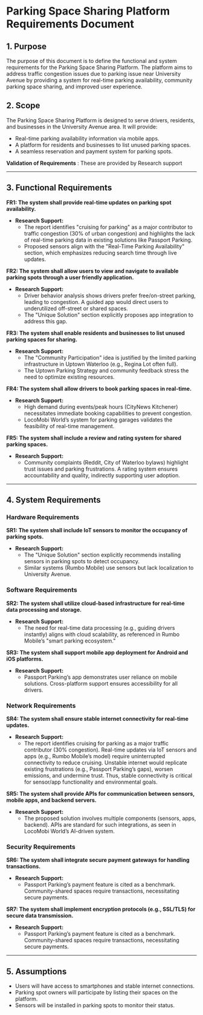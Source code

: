 # Parking Space Sharing Platform Requirements Document

## 1. Purpose
The purpose of this document is to define the functional and system requirements for the Parking Space Sharing Platform. The platform aims to address traffic congestion issues due to parking issue near University Avenue by providing a system for real-time parking availability, community parking space sharing, and improved user experience.

## 2. Scope
The Parking Space Sharing Platform is designed to serve drivers, residents, and businesses in the University Avenue area. It will provide:
- Real-time parking availability information via mobile apps.
- A platform for residents and businesses to list unused parking spaces.
- A seamless reservation and payment system for parking spots.  

**Validation of Requirements** : These are provided by Research support

---

## 3. Functional Requirements

**FR1: The system shall provide real-time updates on parking spot availability.**  
- **Research Support:**
  - The report identifies "cruising for parking" as a major contributor to traffic congestion (30% of urban congestion) and highlights the lack of real-time parking data in existing solutions like Passport Parking.
  - Proposed sensors align with the "Real-Time Parking Availability" section, which emphasizes reducing search time through live updates.

**FR2: The system shall allow users to view and navigate to available parking spots through a user friendly application.**  
- **Research Support:**
  - Driver behavior analysis shows drivers prefer free/on-street parking, leading to congestion. A guided app would direct users to underutilized off-street or shared spaces.
  - The "Unique Solution" section explicitly proposes app integration to address this gap.

**FR3: The system shall enable residents and businesses to list unused parking spaces for sharing.**  
- **Research Support:**
  - The "Community Participation" idea is justified by the limited parking infrastructure in Uptown Waterloo (e.g., Regina Lot often full).
  - The Uptown Parking Strategy and community feedback stress the need to optimize existing resources.

**FR4: The system shall allow drivers to book parking spaces in real-time.**  
- **Research Support:**
  - High demand during events/peak hours (CityNews Kitchener) necessitates immediate booking capabilities to prevent congestion.
  - LocoMobi World’s system for parking garages validates the feasibility of real-time management.

**FR5: The system shall include a review and rating system for shared parking spaces.**  
- **Research Support:**
  - Community complaints (Reddit, City of Waterloo bylaws) highlight trust issues and parking frustrations. A rating system ensures accountability and quality, indirectly supporting user adoption.

---

## 4. System Requirements

### Hardware Requirements

**SR1: The system shall include IoT sensors to monitor the occupancy of parking spots.**  
- **Research Support:**
  - The "Unique Solution" section explicitly recommends installing sensors in parking spots to detect occupancy.
  - Similar systems (Rumbo Mobile) use sensors but lack localization to University Avenue.

### Software Requirements

**SR2: The system shall utilize cloud-based infrastructure for real-time data processing and storage.**  
- **Research Support:**
  - The need for real-time data processing (e.g., guiding drivers instantly) aligns with cloud scalability, as referenced in Rumbo Mobile’s "smart parking ecosystem."

**SR3: The system shall support mobile app deployment for Android and iOS platforms.**  
- **Research Support:**
  - Passport Parking’s app demonstrates user reliance on mobile solutions. Cross-platform support ensures accessibility for all drivers.

### Network Requirements

**SR4: The system shall ensure stable internet connectivity for real-time updates.**  
- **Research Support:**
  - The report identifies cruising for parking as a major traffic contributor (30% congestion). Real-time updates via IoT sensors and apps (e.g., Rumbo Mobile’s model) require uninterrupted connectivity to reduce cruising. Unstable internet would replicate existing frustrations (e.g., Passport Parking’s gaps), worsen emissions, and undermine trust. Thus, stable connectivity is critical for sensor/app functionality and environmental goals.

**SR5: The system shall provide APIs for communication between sensors, mobile apps, and backend servers.**  
- **Research Support:**
  - The proposed solution involves multiple components (sensors, apps, backend). APIs are standard for such integrations, as seen in LocoMobi World’s AI-driven system.

### Security Requirements

**SR6: The system shall integrate secure payment gateways for handling transactions.**  
- **Research Support:**
  - Passport Parking’s payment feature is cited as a benchmark. Community-shared spaces require transactions, necessitating secure payments.

**SR7: The system shall implement encryption protocols (e.g., SSL/TLS) for secure data transmission.**  
- **Research Support:**
  - Passport Parking’s payment feature is cited as a benchmark. Community-shared spaces require transactions, necessitating secure payments.

---

## 5. Assumptions
- Users will have access to smartphones and stable internet connections.
- Parking spot owners will participate by listing their spaces on the platform.
- Sensors will be installed in parking spots to monitor their status.